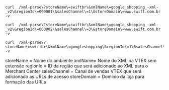 
```
curl  /xml-parse\?storeName\=swiftbr\&xmlName\=google_shopping_-xml-_v2\&regionId\=000001\&salesChannel\=1\&storeDomain\=www.swift.com.br -v

curl  /xml-parse\?storeName\=swiftbr\&xmlName\=google_shopping_-xml-_v2\&regionId\=000002\&salesChannel\=3\&storeDomain\=www.swift.com.br -v

curl  /xml-parse\?storeName\=swiftbr\&xmlName\=googleshopping\&regionId\=1\&salesChannel\=1\&storeDomain\=www.swift.com.br -v
```

storeName = Nome do ambiente
xmlName= Nome do XML na VTEX sem extensão
regionId = ID da região que será adicionado ao XML para o Merchant Center
salesChannel = Canal de vendas VTEX que será adicionado as URLs de acesso
storeDomain = Domínio da loja para formação das URLs